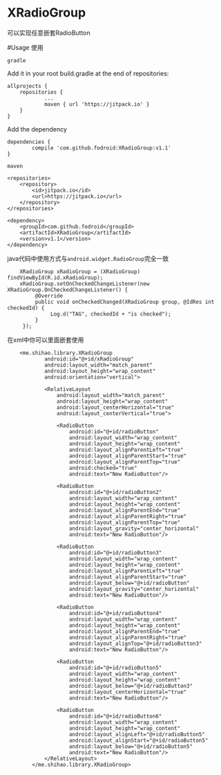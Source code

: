 # XRadioGroup
可以实现任意嵌套RadioButton

#Usage 使用

`gradle`

Add it in your root build.gradle at the end of repositories:

    allprojects {
	    repositories {
		        ...
		        maven { url 'https://jitpack.io' }
	    }
    }
Add the dependency

	dependencies {
	        compile 'com.github.fodroid:XRadioGroup:v1.1'
	}

`maven`

	<repositories>
		<repository>
		    <id>jitpack.io</id>
		    <url>https://jitpack.io</url>
		</repository>
	</repositories>

	<dependency>
	    <groupId>com.github.fodroid</groupId>
	    <artifactId>XRadioGroup</artifactId>
	    <version>v1.1</version>
	</dependency>



java代码中使用方式与`android.widget.RadioGroup`完全一致

        XRadioGroup xRadioGroup = (XRadioGroup) findViewById(R.id.xRadioGroup);
        xRadioGroup.setOnCheckedChangeListener(new XRadioGroup.OnCheckedChangeListener() {
             @Override
             public void onCheckedChanged(XRadioGroup group, @IdRes int checkedId) {
                  Log.d("TAG", checkedId + "is checked");
             }
         });
在xml中你可以里面嵌套使用

        <me.shihao.library.XRadioGroup
                android:id="@+id/xRadioGroup"
                android:layout_width="match_parent"
                android:layout_height="wrap_content"
                android:orientation="vertical">

                <RelativeLayout
                    android:layout_width="match_parent"
                    android:layout_height="wrap_content"
                    android:layout_centerHorizontal="true"
                    android:layout_centerVertical="true">

                    <RadioButton
                        android:id="@+id/radioButton"
                        android:layout_width="wrap_content"
                        android:layout_height="wrap_content"
                        android:layout_alignParentLeft="true"
                        android:layout_alignParentStart="true"
                        android:layout_alignParentTop="true"
                        android:checked="true"
                        android:text="New RadioButton"/>

                    <RadioButton
                        android:id="@+id/radioButton2"
                        android:layout_width="wrap_content"
                        android:layout_height="wrap_content"
                        android:layout_alignParentEnd="true"
                        android:layout_alignParentRight="true"
                        android:layout_alignParentTop="true"
                        android:layout_gravity="center_horizontal"
                        android:text="New RadioButton"/>

                    <RadioButton
                        android:id="@+id/radioButton3"
                        android:layout_width="wrap_content"
                        android:layout_height="wrap_content"
                        android:layout_alignParentLeft="true"
                        android:layout_alignParentStart="true"
                        android:layout_below="@+id/radioButton"
                        android:layout_gravity="center_horizontal"
                        android:text="New RadioButton"/>

                    <RadioButton
                        android:id="@+id/radioButton4"
                        android:layout_width="wrap_content"
                        android:layout_height="wrap_content"
                        android:layout_alignParentEnd="true"
                        android:layout_alignParentRight="true"
                        android:layout_alignTop="@+id/radioButton3"
                        android:text="New RadioButton"/>

                    <RadioButton
                        android:id="@+id/radioButton5"
                        android:layout_width="wrap_content"
                        android:layout_height="wrap_content"
                        android:layout_below="@+id/radioButton3"
                        android:layout_centerHorizontal="true"
                        android:text="New RadioButton"/>

                    <RadioButton
                        android:id="@+id/radioButton6"
                        android:layout_width="wrap_content"
                        android:layout_height="wrap_content"
                        android:layout_alignLeft="@+id/radioButton5"
                        android:layout_alignStart="@+id/radioButton5"
                        android:layout_below="@+id/radioButton5"
                        android:text="New RadioButton"/>
                </RelativeLayout>
            </me.shihao.library.XRadioGroup>